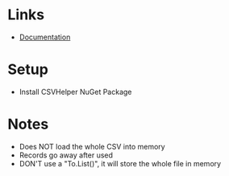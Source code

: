 # Links

- [Documentation](https://joshclose.github.io/CsvHelper/)

# Setup

- Install CSVHelper NuGet Package

# Notes

- Does NOT load the whole CSV into memory
- Records go away after used
- DON'T use a "To.List()", it will store the whole file in memory
